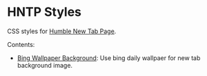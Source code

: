 # HNTP Styles 

CSS styles for [Humble New Tab Page](https://github.com/ibillingsley/HumbleNewTabPage).

Contents:

- [Bing Wallpaper Background](./bing-wallpaper-background.css): Use bing daily wallpaer for new tab background image.
